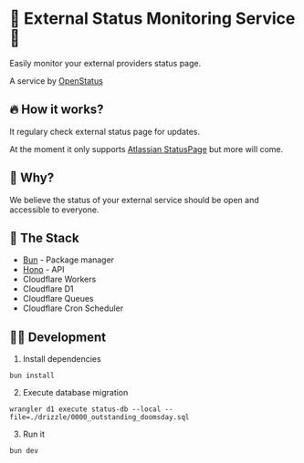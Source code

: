 # 🚨 External Status Monitoring Service🚨

Easily monitor your external providers status page.


A service by [OpenStatus](https://www.openstatus.dev)

## 🔥 How it works?

It regulary check external status page for updates.

At the moment it only supports [Atlassian StatusPage](https://www.statuspage.com/) but more will come.


## 🙋 Why?

We believe the status of your external service should be open and accessible to everyone.


## 🥞 The Stack

- [Bun](https://bun.sh/) - Package manager
- [Hono](https://hono.dev/) - API
- Cloudflare Workers
- Cloudflare D1
- Cloudflare Queues
- Cloudflare Cron Scheduler

## 🧑‍💻 Development

1. Install dependencies
```
bun install
```
2. Execute database migration
```
wrangler d1 execute status-db --local --file=./drizzle/0000_outstanding_doomsday.sql
```
3. Run it
```
bun dev
```

